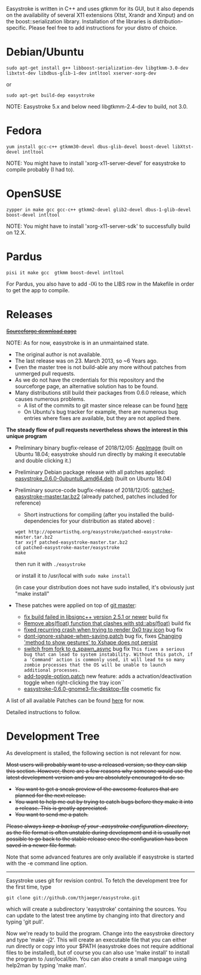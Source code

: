 Easystroke is written in C++ and uses gtkmm for its GUI, but it also depends on the availability of several X11 extensions (Xtst, Xrandr and Xinput) and on the boost::serialization library. Installation of the libraries is distribution-specific. Please feel free to add instructions for your distro of choice.

# Debian/Ubuntu
	
	sudo apt-get install g++ libboost-serialization-dev libgtkmm-3.0-dev libxtst-dev libdbus-glib-1-dev intltool xserver-xorg-dev

or

	
	sudo apt-get build-dep easystroke
	
NOTE: Easystroke 5.x and below need libgtkmm-2.4-dev to build, not 3.0.

# Fedora
	
	yum install gcc-c++ gtkmm30-devel dbus-glib-devel boost-devel libXtst-devel intltool
	
NOTE: You might have to install 'xorg-x11-server-devel' for easystroke to compile probably (I had to).

# OpenSUSE
	
	zypper in make gcc gcc-c++ gtkmm2-devel glib2-devel dbus-1-glib-devel boost-devel intltool
	
NOTE: You might have to install 'xorg-x11-server-sdk' to successfully build on 12.X.
# Pardus
	
	pisi it make gcc  gtkmm boost-devel intltool
	
For Pardus, you also have to add -lXi to the LIBS row in the Makefile in order to get the app to compile.

# Releases
~~[Sourceforge download page](http://sourceforge.net/project/showfiles.php?group_id=229797)~~

NOTE: As for now, easystroke is in an unmaintained state. 

- The original author is not available. 
- The last release was on 23. March 2013, so ~6 Years ago.
- Even the master tree is not build-able any more without patches from unmerged pull requests. 
- As we do not have the credentials for this repository and the sourceforge page, an alternative solution has to be found. 
- Many distributions still build their packages from 0.6.0 release, which causes numerous problems. 
  - A list of the commits to git master since release can be found [here](https://github.com/thjaeger/easystroke/pull/10#issuecomment-444132355)
  - On Ubuntu's bug tracker for example, there are numerous bug entries where fixes are available, but they are not applied there.

**The steady flow of pull requests nevertheless shows the interest in this unique program**

- Preliminary binary bugfix-release of 2018/12/05: [AppImage](http://openartisthq.org/easystroke/easystroke-0.6.0-1ubuntu12-x86_64.AppImage) (built on Ubuntu 18.04; easystroke should run directly by making it executable and double clicking it.)

- Preliminary Debian package release with all patches applied:
[easystroke_0.6.0-0ubuntu8_amd64.deb](http://openartisthq.org/easystroke/easystroke_0.6.0-0ubuntu8_amd64.deb) (built on Ubuntu 18.04)

- Preliminary source-code bugfix-release of 2018/12/05:  [patched-easystroke-master.tar.bz2](http://openartisthq.org/easystroke/patched-easystroke-master.tar.bz2) (already patched, patches included for reference)

   - Short instructions for compiling (after you installed the build-dependencies for your distribution as stated above) : 

   ```
   wget http://openartisthq.org/easystroke/patched-easystroke-master.tar.bz2
   tar xvjf patched-easystroke-master.tar.bz2
   cd patched-easystroke-master/easystroke
   make
   ```

  then run it with
   `./easystroke`

  or install it to /usr/local with
   `sudo make install` 

  (in case your distribution does not have sudo installed, it's obviously just "make install"





- These patches were applied on top of [git master](https://github.com/thjaeger/easystroke/):

   - [fix build failed in libsignc++ version 2.5.1 or newer](https://github.com/thjaeger/easystroke/pull/9/commits/22b28d25bb696e37e73b4bc641439b3db9f564ed) build fix
   - [Remove abs(float) function that clashes with std::abs(float)](https://github.com/thjaeger/easystroke/pull/8/commits/9e2c32390c5c253aade3bb703e51841748d2c37e) build fix
   - [fixed recurring crash when trying to render 0x0 tray icon](https://github.com/thjaeger/easystroke/pull/10/commits/140b9cae66ba874bf0994eea71210baf417a136e) bug fix
   - [dont-ignore-xshape-when-saving.patch](https://aur.archlinux.org/cgit/aur.git/tree/dont-ignore-xshape-when-saving.patch?h=easystroke-git) bug fix, fixes [Changing 'method to show gestures' to Xshape does not persist](https://bugs.launchpad.net/ubuntu/+source/easystroke/+bug/1728746)
   - [switch from fork to g_spawn_async](https://github.com/thjaeger/easystroke/pull/6/commits/0e60f1630fc6267fcaf287afef3f8c5eaafd3dd9) bug fix `This fixes a serious bug that can lead to system instability. Without this patch, if a 'Command' action is commonly used, it will lead to so many zombie processes that the OS will be unable to launch additional processes.`
   - [add-toggle-option.patch](https://aur.archlinux.org/cgit/aur.git/tree/add-toggle-option.patch?h=easystroke-git) new feature: adds a actvation/deactivation toggle when right-clicking the tray icon``
   - [easystroke-0.6.0-gnome3-fix-desktop-file](https://src.fedoraproject.org/cgit/rpms/easystroke.git/commit/?id=4d59e8e1e849a09887c4588c84a1e1e02c350949) cosmetic fix


A list of all available Patches can be found [here](https://github.com/thjaeger/easystroke/pull/10#issuecomment-444132355) for now.

Detailed instructions to follow.

# Development Tree

As development is stalled, the following section is not relevant for now.

~~Most users will probably want to use a released version, so they can skip this section. However, there are a few reasons why someone would use the latest development version and you are absolutely encouraged to do so.~~

 * ~~You want to get a sneak preview of the awesome features that are planned for the next release.~~
 * ~~You want to help me out by trying to catch bugs before they make it into a release. This is greatly appreciated.~~
 * ~~You want to send me a patch.~~

~~Please always *keep a backup of your .easystroke configuration directory*, as the file format is often unstable during development and it is usually not possible to go back to the stable release once the configuration has been saved in a newer file format.~~

Note that some advanced features are only available if easystroke is started with the -e command line option.
______________________

Easystroke uses git for revision control. To fetch the development tree for the first time, type
	
	git clone git://github.com/thjaeger/easystroke.git
	
which will create a subdirectory 'easystroke' containing the sources. You can update to the latest tree anytime by changing into that directory and typing 'git pull'.

Now we're ready to build the program. Change into the easystroke directory and type 'make -j2'. This will create an executable file that you can either run directly or copy into your $PATH (easystroke does not require additional files to be installed), but of course you can also use 'make install' to install the program to /usr/local/bin. You can also create a small manpage using help2man by typing 'make man'.